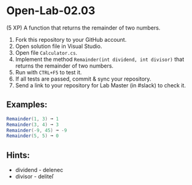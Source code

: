 # Open-Lab-02.03
(5 XP) A function that returns the remainder of two numbers.

1. Fork this repository to your GitHub account.
2. Open solution file in Visual Studio.
3. Open file `Calculator.cs`.
4. Implement the method `Remainder(int dividend, int divisor)` that returns the remainder of two numbers.
5. Run with `CTRL+F5` to test it.
6. If all tests are passed, commit & sync your repository.
7. Send a link to your repository for Lab Master (in #slack) to check it.

## Examples: 
```C#
Remainder(1, 3) ➞ 1
Remainder(3, 4) ➞ 3
Remainder(-9, 45) ➞ -9
Remainder(5, 5) ➞ 0
```

## Hints:
* dividend - delenec
* divisor  - deliteľ
